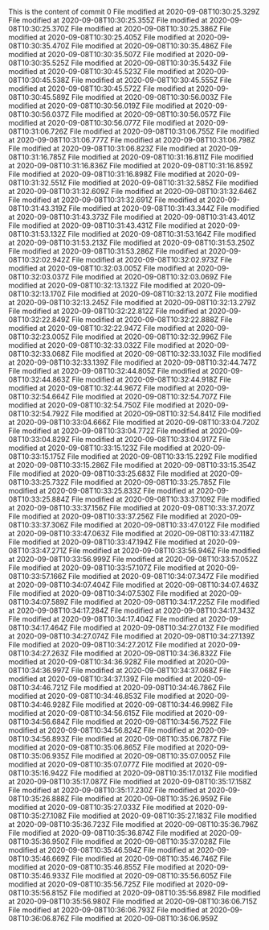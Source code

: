 This is the content of commit 0
File modified at 2020-09-08T10:30:25.329Z
File modified at 2020-09-08T10:30:25.355Z
File modified at 2020-09-08T10:30:25.370Z
File modified at 2020-09-08T10:30:25.386Z
File modified at 2020-09-08T10:30:25.405Z
File modified at 2020-09-08T10:30:35.470Z
File modified at 2020-09-08T10:30:35.486Z
File modified at 2020-09-08T10:30:35.507Z
File modified at 2020-09-08T10:30:35.525Z
File modified at 2020-09-08T10:30:35.543Z
File modified at 2020-09-08T10:30:45.523Z
File modified at 2020-09-08T10:30:45.538Z
File modified at 2020-09-08T10:30:45.555Z
File modified at 2020-09-08T10:30:45.572Z
File modified at 2020-09-08T10:30:45.589Z
File modified at 2020-09-08T10:30:56.003Z
File modified at 2020-09-08T10:30:56.019Z
File modified at 2020-09-08T10:30:56.037Z
File modified at 2020-09-08T10:30:56.057Z
File modified at 2020-09-08T10:30:56.077Z
File modified at 2020-09-08T10:31:06.726Z
File modified at 2020-09-08T10:31:06.755Z
File modified at 2020-09-08T10:31:06.777Z
File modified at 2020-09-08T10:31:06.798Z
File modified at 2020-09-08T10:31:06.823Z
File modified at 2020-09-08T10:31:16.785Z
File modified at 2020-09-08T10:31:16.811Z
File modified at 2020-09-08T10:31:16.836Z
File modified at 2020-09-08T10:31:16.859Z
File modified at 2020-09-08T10:31:16.898Z
File modified at 2020-09-08T10:31:32.551Z
File modified at 2020-09-08T10:31:32.585Z
File modified at 2020-09-08T10:31:32.609Z
File modified at 2020-09-08T10:31:32.646Z
File modified at 2020-09-08T10:31:32.691Z
File modified at 2020-09-08T10:31:43.319Z
File modified at 2020-09-08T10:31:43.344Z
File modified at 2020-09-08T10:31:43.373Z
File modified at 2020-09-08T10:31:43.401Z
File modified at 2020-09-08T10:31:43.431Z
File modified at 2020-09-08T10:31:53.132Z
File modified at 2020-09-08T10:31:53.164Z
File modified at 2020-09-08T10:31:53.213Z
File modified at 2020-09-08T10:31:53.250Z
File modified at 2020-09-08T10:31:53.286Z
File modified at 2020-09-08T10:32:02.942Z
File modified at 2020-09-08T10:32:02.973Z
File modified at 2020-09-08T10:32:03.005Z
File modified at 2020-09-08T10:32:03.037Z
File modified at 2020-09-08T10:32:03.069Z
File modified at 2020-09-08T10:32:13.132Z
File modified at 2020-09-08T10:32:13.170Z
File modified at 2020-09-08T10:32:13.207Z
File modified at 2020-09-08T10:32:13.245Z
File modified at 2020-09-08T10:32:13.279Z
File modified at 2020-09-08T10:32:22.812Z
File modified at 2020-09-08T10:32:22.849Z
File modified at 2020-09-08T10:32:22.888Z
File modified at 2020-09-08T10:32:22.947Z
File modified at 2020-09-08T10:32:23.005Z
File modified at 2020-09-08T10:32:32.996Z
File modified at 2020-09-08T10:32:33.032Z
File modified at 2020-09-08T10:32:33.068Z
File modified at 2020-09-08T10:32:33.103Z
File modified at 2020-09-08T10:32:33.139Z
File modified at 2020-09-08T10:32:44.747Z
File modified at 2020-09-08T10:32:44.805Z
File modified at 2020-09-08T10:32:44.863Z
File modified at 2020-09-08T10:32:44.918Z
File modified at 2020-09-08T10:32:44.967Z
File modified at 2020-09-08T10:32:54.664Z
File modified at 2020-09-08T10:32:54.707Z
File modified at 2020-09-08T10:32:54.750Z
File modified at 2020-09-08T10:32:54.792Z
File modified at 2020-09-08T10:32:54.841Z
File modified at 2020-09-08T10:33:04.666Z
File modified at 2020-09-08T10:33:04.720Z
File modified at 2020-09-08T10:33:04.772Z
File modified at 2020-09-08T10:33:04.829Z
File modified at 2020-09-08T10:33:04.917Z
File modified at 2020-09-08T10:33:15.123Z
File modified at 2020-09-08T10:33:15.175Z
File modified at 2020-09-08T10:33:15.229Z
File modified at 2020-09-08T10:33:15.286Z
File modified at 2020-09-08T10:33:15.354Z
File modified at 2020-09-08T10:33:25.683Z
File modified at 2020-09-08T10:33:25.732Z
File modified at 2020-09-08T10:33:25.785Z
File modified at 2020-09-08T10:33:25.833Z
File modified at 2020-09-08T10:33:25.884Z
File modified at 2020-09-08T10:33:37.109Z
File modified at 2020-09-08T10:33:37.156Z
File modified at 2020-09-08T10:33:37.207Z
File modified at 2020-09-08T10:33:37.256Z
File modified at 2020-09-08T10:33:37.306Z
File modified at 2020-09-08T10:33:47.012Z
File modified at 2020-09-08T10:33:47.063Z
File modified at 2020-09-08T10:33:47.118Z
File modified at 2020-09-08T10:33:47.194Z
File modified at 2020-09-08T10:33:47.271Z
File modified at 2020-09-08T10:33:56.946Z
File modified at 2020-09-08T10:33:56.999Z
File modified at 2020-09-08T10:33:57.052Z
File modified at 2020-09-08T10:33:57.107Z
File modified at 2020-09-08T10:33:57.166Z
File modified at 2020-09-08T10:34:07.347Z
File modified at 2020-09-08T10:34:07.404Z
File modified at 2020-09-08T10:34:07.463Z
File modified at 2020-09-08T10:34:07.530Z
File modified at 2020-09-08T10:34:07.589Z
File modified at 2020-09-08T10:34:17.225Z
File modified at 2020-09-08T10:34:17.284Z
File modified at 2020-09-08T10:34:17.343Z
File modified at 2020-09-08T10:34:17.404Z
File modified at 2020-09-08T10:34:17.464Z
File modified at 2020-09-08T10:34:27.013Z
File modified at 2020-09-08T10:34:27.074Z
File modified at 2020-09-08T10:34:27.139Z
File modified at 2020-09-08T10:34:27.201Z
File modified at 2020-09-08T10:34:27.263Z
File modified at 2020-09-08T10:34:36.832Z
File modified at 2020-09-08T10:34:36.928Z
File modified at 2020-09-08T10:34:36.997Z
File modified at 2020-09-08T10:34:37.068Z
File modified at 2020-09-08T10:34:37.139Z
File modified at 2020-09-08T10:34:46.721Z
File modified at 2020-09-08T10:34:46.786Z
File modified at 2020-09-08T10:34:46.853Z
File modified at 2020-09-08T10:34:46.928Z
File modified at 2020-09-08T10:34:46.998Z
File modified at 2020-09-08T10:34:56.615Z
File modified at 2020-09-08T10:34:56.684Z
File modified at 2020-09-08T10:34:56.752Z
File modified at 2020-09-08T10:34:56.824Z
File modified at 2020-09-08T10:34:56.893Z
File modified at 2020-09-08T10:35:06.787Z
File modified at 2020-09-08T10:35:06.865Z
File modified at 2020-09-08T10:35:06.935Z
File modified at 2020-09-08T10:35:07.005Z
File modified at 2020-09-08T10:35:07.077Z
File modified at 2020-09-08T10:35:16.942Z
File modified at 2020-09-08T10:35:17.013Z
File modified at 2020-09-08T10:35:17.087Z
File modified at 2020-09-08T10:35:17.158Z
File modified at 2020-09-08T10:35:17.230Z
File modified at 2020-09-08T10:35:26.888Z
File modified at 2020-09-08T10:35:26.959Z
File modified at 2020-09-08T10:35:27.033Z
File modified at 2020-09-08T10:35:27.108Z
File modified at 2020-09-08T10:35:27.183Z
File modified at 2020-09-08T10:35:36.723Z
File modified at 2020-09-08T10:35:36.796Z
File modified at 2020-09-08T10:35:36.874Z
File modified at 2020-09-08T10:35:36.950Z
File modified at 2020-09-08T10:35:37.028Z
File modified at 2020-09-08T10:35:46.594Z
File modified at 2020-09-08T10:35:46.669Z
File modified at 2020-09-08T10:35:46.746Z
File modified at 2020-09-08T10:35:46.855Z
File modified at 2020-09-08T10:35:46.933Z
File modified at 2020-09-08T10:35:56.605Z
File modified at 2020-09-08T10:35:56.725Z
File modified at 2020-09-08T10:35:56.815Z
File modified at 2020-09-08T10:35:56.898Z
File modified at 2020-09-08T10:35:56.980Z
File modified at 2020-09-08T10:36:06.715Z
File modified at 2020-09-08T10:36:06.793Z
File modified at 2020-09-08T10:36:06.876Z
File modified at 2020-09-08T10:36:06.959Z